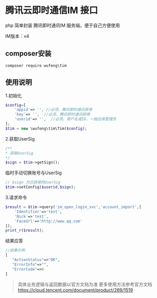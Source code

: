 # 腾讯云即时通信IM 接口

php 简单封装 腾讯即时通讯IM 服务端，便于自己方便使用

IM版本：v4

## composer安装

```shell script
composer require wufeng\tim
```

## 使用说明

1.初始化

```php
$config=[
    'appid'=> '', //必须，腾讯即时通讯获得
    'key'=> '',  //必须，腾讯即时通讯获得
    'userid'=> '',  //必须，用户名或ID，一般应用管理员
];
$tim = new \wufeng\tim\Tim($config);
```

2.获取UserSig

```php
/**
* 获取UserSig
*/
$sign = $tim->getSign();
```

临时手动切换账号与UserSig

```php
// $sign 为已获得的UserSig
$tim->setConfig($userid,$sign);
```

3.请求命令

```php
$result = $tim->query('im_open_login_svc','account_import',[
    'Identifier'=>'test',
    'Nick'=>'test',
    'FaceUrl'=>'http://www.qq.com'
]);
print_r($result);
```

结果应答
```php
//结果示例
[
   "ActionStatus"=>"OK",
   "ErrorInfo"=>"",
   "ErrorCode"=>0
]
```

> 具体业务逻辑与返回数据以官方文档为准 更多使用方法参考官方文档
> https://cloud.tencent.com/document/product/269/1519